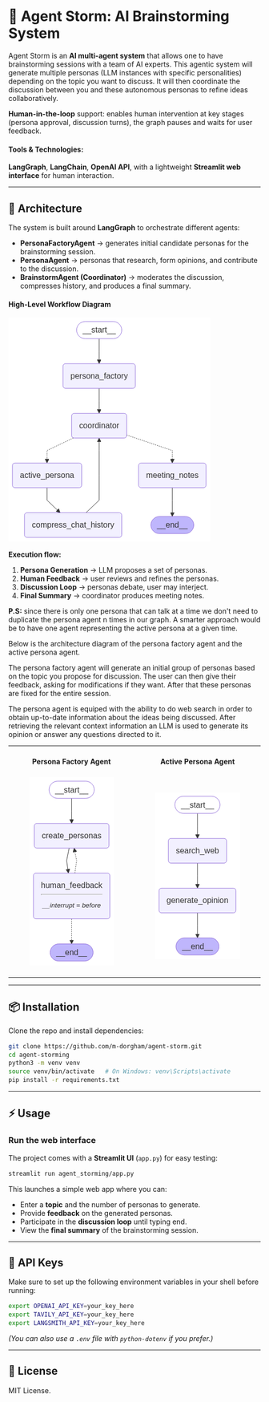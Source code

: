 # 🧠 Agent Storm: AI Brainstorming System  

Agent Storm is an **AI multi-agent system** that allows one to have brainstorming sessions with a team of AI experts. This agentic system will generate multiple personas (LLM instances with specific personalities) depending on the topic you want to discuss. It will then coordinate the discussion between you and these autonomous personas to refine ideas collaboratively.  

**Human-in-the-loop** support: enables human intervention at key stages (persona approval, discussion turns), the graph pauses and waits for user feedback. 

#### Tools & Technologies:
**LangGraph**, **LangChain**, **OpenAI API**, with a lightweight **Streamlit web interface** for human interaction.

---

## 🚀 Architecture  

The system is built around **LangGraph** to orchestrate different agents:  

- **PersonaFactoryAgent** → generates initial candidate personas for the brainstorming session.  
- **PersonaAgent** → personas that research, form opinions, and contribute to the discussion.  
- **BrainstormAgent (Coordinator)** → moderates the discussion, compresses history, and produces a final summary.   

#### High-Level Workflow Diagram

![Architecture Diagram](docs/agent_storm_graph.png)  

**Execution flow:**
1. **Persona Generation** → LLM proposes a set of personas.  
2. **Human Feedback** → user reviews and refines the personas.  
3. **Discussion Loop** → personas debate, user may interject.  
4. **Final Summary** → coordinator produces meeting notes.

**P.S:** since there is only one persona that can talk at a time we don't need to duplicate the persona agent n times in our graph. A smarter approach would be to have one agent representing the active persona at a given time.

Below is the architecture diagram of the persona factory agent and the active persona agent.

The persona factory agent will generate an initial group of personas based on the topic you propose for discussion. The user can then give their feedback, asking for modifications if they want. After that these personas are fixed for the entire session.

The persona agent is equiped with the ability to do web search in order to obtain up-to-date information about the ideas being discussed. After retrieving the relevant context information an LLM is used to generate its opinion or answer any questions directed to it.

<table width="100%">
<tr>
  <td width="50%" align="center"><h4>Persona Factory Agent</h4></td>
  <td width="50%" align="center"><h4>Active Persona Agent</h4></td>
</tr>
<tr>
  <td width="50%" align="center">
    <img src="docs/persona_factory_graph.png" alt="Architecture Diagram"/>
    <img width="441" height="1">
  </td>
  <td width="50%" align="center">
    <img src="docs/persona_agent_graph.png" alt="System Workflow"/>
  </td>
</tr>
</table>

---

## 📦 Installation  

Clone the repo and install dependencies:  

```bash
git clone https://github.com/m-dorgham/agent-storm.git
cd agent-storming
python3 -m venv venv
source venv/bin/activate   # On Windows: venv\Scripts\activate
pip install -r requirements.txt
```

---

## ⚡ Usage  

### Run the web interface  

The project comes with a **Streamlit UI** (`app.py`) for easy testing:  

```bash
streamlit run agent_storming/app.py
```
This launches a simple web app where you can:

- Enter a **topic** and the number of personas to generate.
- Provide **feedback** on the generated personas.
- Participate in the **discussion loop** until typing end.
- View the **final summary** of the brainstorming session.

---

## 🔑 API Keys  

Make sure to set up the following environment variables in your shell before running:  

```bash
export OPENAI_API_KEY=your_key_here
export TAVILY_API_KEY=your_key_here
export LANGSMITH_API_KEY=your_key_here
```
*(You can also use a `.env` file with `python-dotenv` if you prefer.)*  

---

## 📜 License  

MIT License.  
